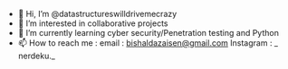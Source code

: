 - 👋 Hi, I’m @datastructureswilldrivemecrazy
- 👀 I’m interested in collaborative projects 
- 🌱 I’m currently learning cyber security/Penetration testing and Python 
- 📫 How to reach me : email : bishaldazaisen@gmail.com  Instagram : _ nerdeku._

<!---
datastructureswilldrivemecrazy/datastructureswilldrivemecrazy is a ✨ special ✨ repository because its `README.md` (this file) appears on your GitHub profile.
You can click the Preview link to take a look at your changes.
--->
